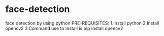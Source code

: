 # face-detection
face detection by using python
PRE-REQUISITES:
    1.Install python
    2.Install opencv2
    3.Command use to install is pip install opencv2
